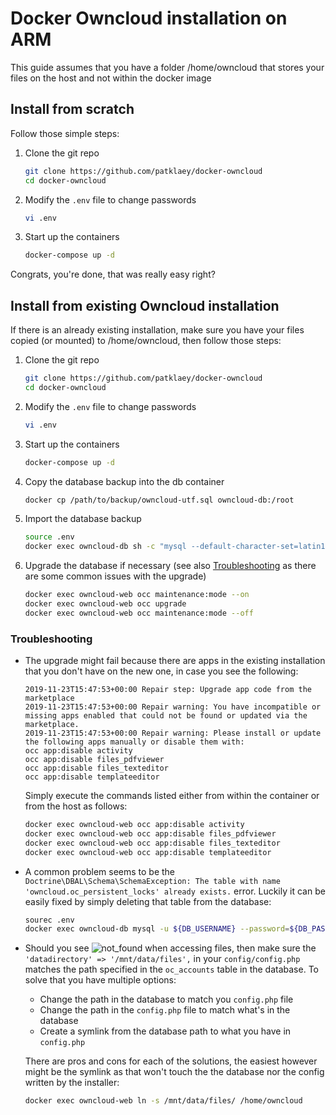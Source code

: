 # Docker Owncloud installation on ARM

This guide assumes that you have a folder /home/owncloud that stores your files on the host and not within the docker
image


## Install from scratch

Follow those simple steps: 

1. Clone the git repo
    ```bash
    git clone https://github.com/patklaey/docker-owncloud
    cd docker-owncloud
    ```
1. Modify the ```.env``` file to change passwords
    ```bash
    vi .env
    ```
1. Start up the containers
    ```bash
    docker-compose up -d
    ```
Congrats, you're done, that was really easy right? 

## Install from existing Owncloud installation

If there is an already existing installation, make sure you have your files copied (or mounted) to /home/owncloud, then
follow those steps:

1. Clone the git repo
    ```bash
    git clone https://github.com/patklaey/docker-owncloud
    cd docker-owncloud
    ```
1. Modify the ```.env``` file to change passwords
    ```bash
    vi .env
    ```
1. Start up the containers
    ```bash
    docker-compose up -d
    ```
1. Copy the database backup into the db container
    ```bash
    docker cp /path/to/backup/owncloud-utf.sql owncloud-db:/root
    ```
1. Import the database backup
    ```bash
    source .env
    docker exec owncloud-db sh -c "mysql --default-character-set=latin1 -u ${DB_USERNAME} --password=${DB_PASSWORD} ${DB_NAME} < /root/owncloud-utf.sql"  
    ```
1. Upgrade the database if necessary (see also [Troubleshooting](#troubleshooting) as there are some common issues with 
the upgrade)
    ```bash
    docker exec owncloud-web occ maintenance:mode --on
    docker exec owncloud-web occ upgrade
    docker exec owncloud-web occ maintenance:mode --off
    ```
    
    
### Troubleshooting

* The upgrade might fail because there are apps in the existing installation that you don't have on the new one, in case
you see the following: 
    ```
    2019-11-23T15:47:53+00:00 Repair step: Upgrade app code from the marketplace
    2019-11-23T15:47:53+00:00 Repair warning: You have incompatible or missing apps enabled that could not be found or updated via the marketplace.
    2019-11-23T15:47:53+00:00 Repair warning: Please install or update the following apps manually or disable them with:
    occ app:disable activity
    occ app:disable files_pdfviewer
    occ app:disable files_texteditor
    occ app:disable templateeditor
    ```
    Simply execute the commands listed either from within the container or from the host as follows: 
    ```bash
    docker exec owncloud-web occ app:disable activity
    docker exec owncloud-web occ app:disable files_pdfviewer
    docker exec owncloud-web occ app:disable files_texteditor
    docker exec owncloud-web occ app:disable templateeditor  
    ```
* A common problem seems to be the 
```Doctrine\DBAL\Schema\SchemaException: The table with name 'owncloud.oc_persistent_locks' already exists.``` error. 
Luckily it can be easily fixed by simply deleting that table from the database:
    ```bash
    sourec .env
    docker exec owncloud-db mysql -u ${DB_USERNAME} --password=${DB_PASSWORD} ${DB_NAME} -e "drop table oc_persistent_locks"
    ```
* Should you see 
    ![not_found](images/not_found.png)
    when accessing files, then make sure the ```'datadirectory' => '/mnt/data/files',``` in your ```config/config.php```
    matches the path specified in the ```oc_accounts``` table in the database. To solve that you have multiple options: 
    * Change the path in the database to match you ```config.php``` file
    * Change the path in the ```config.php``` file to match what's in the database
    * Create a symlink from the database path to what you have in ```config.php```
    
    There are pros and cons for each of the solutions, the easiest however might be the symlink as that won't touch the 
    the database nor the config written by the installer: 
    ```bash
    docker exec owncloud-web ln -s /mnt/data/files/ /home/owncloud
    ```